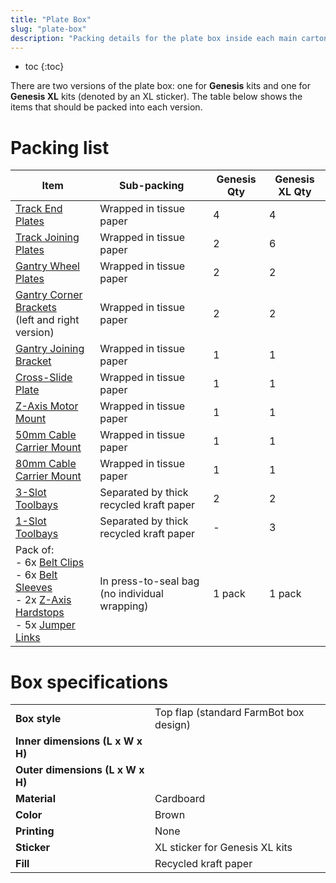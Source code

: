 ```yaml
---
title: "Plate Box"
slug: "plate-box"
description: "Packing details for the plate box inside each main carton"
---
```


* toc
{:toc}

There are two versions of the plate box: one for **Genesis** kits and one for **Genesis XL** kits (denoted by an <span class="fb-xl-sticker">XL</span> sticker). The table below shows the items that should be packed into each version.

# Packing list

|Item                          |Sub-packing                   |Genesis Qty                   |Genesis XL Qty                |
|------------------------------|------------------------------|------------------------------|------------------------------|
|[Track End Plates](../bom/plates-and-brackets.md#track-end-plate)|Wrapped in tissue paper       |4                             |4
|[Track Joining Plates](../bom/plates-and-brackets.md#track-joining-plate)|Wrapped in tissue paper       |2                             |6
|[Gantry Wheel Plates](../bom/plates-and-brackets.md#gantry-wheel-plate)|Wrapped in tissue paper       |2                             |2
|[Gantry Corner Brackets](../bom/plates-and-brackets.md#gantry-corner-bracket)<br>(left and right version)|Wrapped in tissue paper       |2                             |2
|[Gantry Joining Bracket](../bom/plates-and-brackets.md#gantry-joining-bracket)|Wrapped in tissue paper       |1                             |1
|[Cross-Slide Plate](../bom/plates-and-brackets.md#cross-slide-plate)|Wrapped in tissue paper       |1                             |1
|[Z-Axis Motor Mount](../bom/plates-and-brackets.md#z-axis-motor-mount)|Wrapped in tissue paper       |1                             |1
|[50mm Cable Carrier Mount](../bom/plates-and-brackets.md#50mm-cable-carrier-mount)|Wrapped in tissue paper       |1                             |1
|[80mm Cable Carrier Mount](../bom/plates-and-brackets.md#80mm-cable-carrier-mount)|Wrapped in tissue paper       |1                             |1
|[3-Slot Toolbays](../bom/plates-and-brackets.md#3-slot-toolbay)|Separated by thick recycled kraft paper|2                             |2
|[1-Slot Toolbays](../bom/plates-and-brackets.md#1-slot-toolbay)|Separated by thick recycled kraft paper|-                             |3
|Pack of:<br>- 6x [Belt Clips](../bom/plates-and-brackets.md#belt-clip)<br>- 6x [Belt Sleeves](../bom/drivetrain.md#belt-sleeve)<br>- 2x [Z-Axis Hardstops](../bom/plates-and-brackets.md#z-axis-hardstop)<br>- 5x [Jumper Links](../bom/electronics-and-wiring.md#jumper-links)|In press-to-seal bag (no individual wrapping)|1 pack                        |1 pack

# Box specifications

|                              |                              |
|------------------------------|------------------------------|
|**Box style**                 |Top flap (standard FarmBot box design)
|**Inner dimensions (L x W x H)** |
|**Outer dimensions (L x W x H)** |
|**Material**                  |Cardboard
|**Color**                     |Brown
|**Printing**                  |None
|**Sticker**                   |<span class="fb-xl-sticker">XL</span> sticker for Genesis XL kits
|**Fill**                      |Recycled kraft paper

